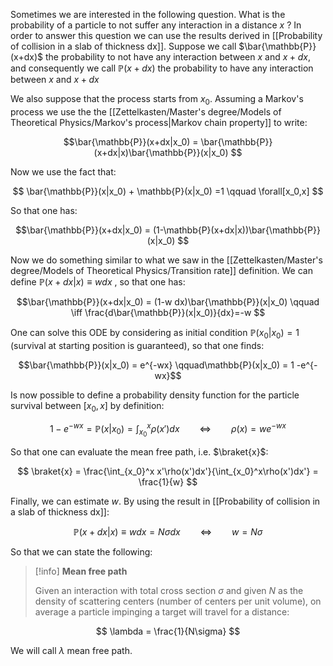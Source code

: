 Sometimes we are interested in the following question. 
What is the probability of a particle to not suffer any interaction in a distance $x$ ?
In order to answer this question we can use the results derived in [[Probability of collision in a slab of thickness dx]]. Suppose we call $\bar{\mathbb{P}}(x+dx)$ the probability to not have any interaction between $x$ and $x+dx$, and consequently we call  $\mathbb{P}(x+dx)$ the probability to have any interaction between $x$ and $x+dx$

We also suppose that the process starts from $x_0$. Assuming a Markov's process we use the the [[Zettelkasten/Master's degree/Models of Theoretical Physics/Markov's process|Markov chain property]] to write:

$$\bar{\mathbb{P}}(x+dx|x_0) = \bar{\mathbb{P}}(x+dx|x)\bar{\mathbb{P}}(x|x_0) $$

Now we use the fact that:

$$ \bar{\mathbb{P}}(x|x_0) + \mathbb{P}(x|x_0) =1 \qquad \forall[x_0,x]   $$

So that one has:

$$\bar{\mathbb{P}}(x+dx|x_0) = (1-\mathbb{P}(x+dx|x))\bar{\mathbb{P}}(x|x_0) $$

Now we do something similar to what we saw in the [[Zettelkasten/Master's degree/Models of Theoretical Physics/Transition rate]] definition. We can define $\mathbb{P}(x+dx|x)\equiv w dx$ , so that one has:

$$\bar{\mathbb{P}}(x+dx|x_0) = (1-w dx)\bar{\mathbb{P}}(x|x_0) \qquad \iff \frac{d\bar{\mathbb{P}}(x|x_0)}{dx}=-w $$

One can solve this ODE by considering as initial condition $\mathbb{P}(x_0|x_0)=1$ (survival at starting position is guaranteed), so that one finds:

$$\bar{\mathbb{P}}(x|x_0) = e^{-wx} \qquad\mathbb{P}(x|x_0) = 1 -e^{-wx}$$

Is now possible to define a probability density function for the particle survival between $[x_0,x]$ by definition:

$$1-e^{-wx} =  \mathbb{P}(x|x_0) = \int_{x_0}^x \rho(x')dx   \qquad \iff \qquad \rho(x) = we^{-wx}$$

So that one can evaluate the mean free path, i.e. $\braket{x}$:

$$ \braket{x} = \frac{\int_{x_0}^x x'\rho(x')dx'}{\int_{x_0}^x\rho(x')dx'} = \frac{1}{w} $$

Finally, we can estimate $w$.
By using the result in [[Probability of collision in a slab of thickness dx]]:

$$\mathbb{P}(x+dx|x)\equiv w dx = N\sigma dx \qquad \iff \qquad w=N\sigma$$

So that we can state the following:

> [!info] **Mean free path**
> 
> Given an interaction with total cross section $\sigma$ and given $N$ as the density of scattering centers (number of centers per unit volume), on average a particle impinging a target will travel for a distance:
> 
$$ \lambda = \frac{1}{N\sigma} $$
>
We will call $\lambda$ mean free path.





